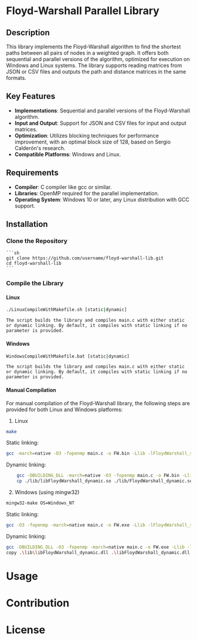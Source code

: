 # Floyd-Warshall Parallel Library

## Description

This library implements the Floyd-Warshall algorithm to find the shortest paths between all pairs of nodes in a weighted graph. It offers both sequential and parallel versions of the algorithm, optimized for execution on Windows and Linux systems. The library supports reading matrices from JSON or CSV files and outputs the path and distance matrices in the same formats.

## Key Features

- **Implementations**: Sequential and parallel versions of the Floyd-Warshall algorithm.
- **Input and Output**: Support for JSON and CSV files for input and output matrices.
- **Optimization**: Utilizes blocking techniques for performance improvement, with an optimal block size of 128, based on Sergio Calderón's research.
- **Compatible Platforms**: Windows and Linux.

## Requirements

- **Compiler**: C compiler like gcc or similar.
- **Libraries**: OpenMP required for the parallel implementation.
- **Operating System**: Windows 10 or later, any Linux distribution with GCC support.

## Installation

### Clone the Repository

    ```sh
    git clone https://github.com/username/floyd-warshall-lib.git
    cd floyd-warshall-lib
    ```

### Compile the Library

#### **Linux**

   ```sh
   ./LinuxCompileWithMakefile.sh [static|dynamic]
   ```

    The script builds the library and compiles main.c with either static or dynamic linking. By default, it compiles with static linking if no parameter is provided.

#### **Windows**

```sh
WindowsCompileWithMakefile.bat [static|dynamic]
```

    The script builds the library and compiles main.c with either static or dynamic linking. By default, it compiles with static linking if no parameter is provided.

#### **Manual Compilation**

For manual compilation of the Floyd-Warshall library, the following steps are provided for both Linux and Windows platforms:

1. Linux

```sh
make
```

Static linking:

```sh
gcc -march=native -O3 -fopenmp main.c -o FW.bin -Llib -lFloydWarshall_static
```

Dynamic linking:
```sh
    gcc -DBUILDING_DLL -march=native -O3 -fopenmp main.c -o FW.bin -Llib -lFloydWarshall_dynamic -Wl,-rpath,$(pwd)/lib
    cp ./lib/libFloydWarshall_dynamic.so ./lib/FloydWarshall_dynamic.so
```



2. Windows (using mingw32)

```sh
mingw32-make OS=Windows_NT
```

Static linking:

```sh
gcc -O3 -fopenmp -march=native main.c -o FW.exe -Llib -lFloydWarshall_static
```

Dynamic linking:

```sh
gcc -DBUILDING_DLL -O3 -fopenmp -march=native main.c -o FW.exe -Llib -lFloydWarshall_dynamic
copy .\lib\libFloydWarshall_dynamic.dll .\libFloydWarshall_dynamic.dll

```


# Usage

# Contribution


# License


    
